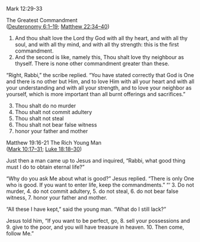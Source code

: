 Mark 12:29-33

The Greatest Commandment  
([Deuteronomy 6:1–19](https://biblehub.com/deuteronomy/6.htm);  [Matthew 22:34–40](https://biblehub.com/matthew/22.htm#34))

 1. And thou shalt love the Lord thy God with all thy heart, and with all thy soul, and with all thy mind, and with all thy strength: this is the first commandment.
 2. And the second is like, namely this, Thou shalt love thy neighbour as thyself. There is none other commandment greater than these.
 
“Right, Rabbi,” the scribe replied. “You have stated correctly that God is One and there is no other but Him, and to love Him with all your heart and with all your understanding and with all your strength, and to love your neighbor as yourself, which is more important than all burnt offerings and sacrifices.”

 3. Thou shalt do no murder
 4. Thou shalt not commit adultery
 5. Thou shalt not steal
 6. Thou shalt not bear false witness
 7. honor your father and mother

Matthew 19:16-21
The Rich Young Man  
([Mark 10:17–31](https://biblehub.com/mark/10.htm#17);  [Luke 18:18–30](https://biblehub.com/luke/18.htm#18))

Just then a man came up to Jesus and inquired, “Rabbi, what good thing must I do to obtain eternal life?”

“Why do you ask Me about what is good?” Jesus replied.  “There is only One who is good. If you want to enter life, keep the commandments.”
 “‘
 3. Do not murder, 
 4. do not commit adultery, 
 5. do not steal, 
 6. do not bear false witness, 
 7. honor your father and mother.

“All these I have kept,” said the young man. “What do I still lack?”

Jesus told him,  “If you want to be perfect, go, 
8. sell your possessions and 
9. give to the poor, and you will have treasure in heaven. 
10. Then come, follow Me.”
